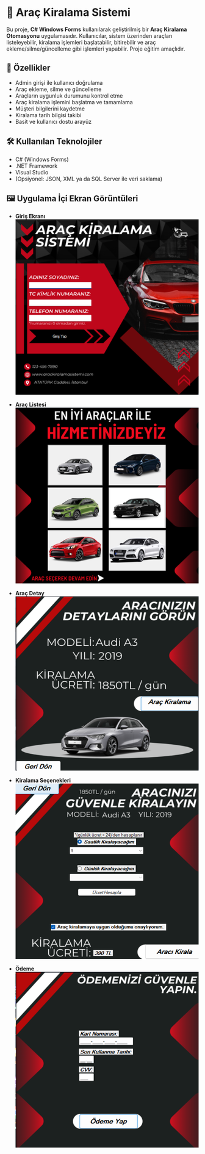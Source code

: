 # 🚗 Araç Kiralama Sistemi

Bu proje, **C# Windows Forms** kullanılarak geliştirilmiş bir **Araç Kiralama Otomasyonu** uygulamasıdır. Kullanıcılar, sistem üzerinden araçları listeleyebilir, kiralama işlemleri başlatabilir, bitirebilir ve araç ekleme/silme/güncelleme gibi işlemleri yapabilir. Proje eğitim amaçlıdır.

## 🧩 Özellikler

- Admin girişi ile kullanıcı doğrulama
- Araç ekleme, silme ve güncelleme
- Araçların uygunluk durumunu kontrol etme
- Araç kiralama işlemini başlatma ve tamamlama
- Müşteri bilgilerini kaydetme
- Kiralama tarih bilgisi takibi
- Basit ve kullanıcı dostu arayüz

## 🛠️ Kullanılan Teknolojiler

- C# (Windows Forms)
- .NET Framework
- Visual Studio
- (Opsiyonel: JSON, XML ya da SQL Server ile veri saklama)

## 🖼️ Uygulama İçi Ekran Görüntüleri

- **Giriş Ekranı**  
![1](1.png)

- **Araç Listesi**  
![2](2.png)

- **Araç Detay**  
![3](3.png)

- **Kiralama Seçenekleri**  
![4](4.png)

- **Ödeme**  
![5](5.png)
